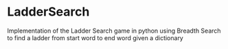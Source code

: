 # LadderSearch
Implementation of the Ladder Search game in python using Breadth Search to find a ladder from start word to end word given a dictionary

